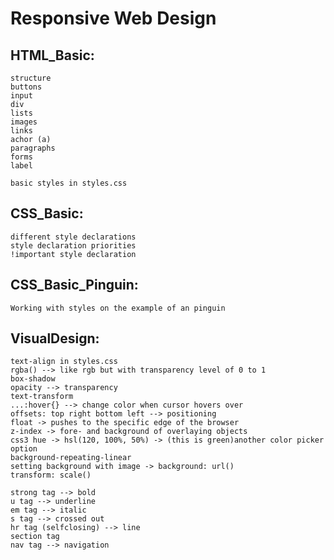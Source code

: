 # Responsive Web Design
## HTML_Basic:
	structure
	buttons
	input
	div
	lists
	images
	links
	achor (a)
	paragraphs
	forms
	label
	
	basic styles in styles.css

## CSS_Basic:
	different style declarations
	style declaration priorities
	!important style declaration

## CSS_Basic_Pinguin:
	Working with styles on the example of an pinguin

## VisualDesign:
	text-align in styles.css
	rgba() --> like rgb but with transparency level of 0 to 1
	box-shadow
	opacity --> transparency
	text-transform
	...:hover{} --> change color when cursor hovers over
	offsets: top right bottom left --> positioning
	float -> pushes to the specific edge of the browser
	z-index -> fore- and background of overlaying objects
	css3 hue -> hsl(120, 100%, 50%) -> (this is green)another color picker option
	background-repeating-linear
	setting background with image -> background: url()
	transform: scale()

	strong tag --> bold
	u tag --> underline
	em tag --> italic
	s tag --> crossed out
	hr tag (selfclosing) --> line
	section tag
	nav tag --> navigation

	
